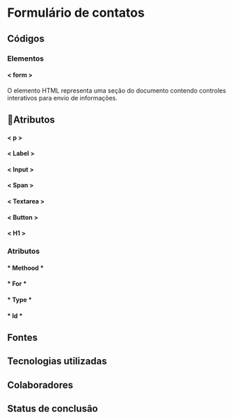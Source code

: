 # Formulário de contatos

 

## Códigos

 

### Elementos

 

#### < form >

O elemento HTML representa uma seção do documento contendo controles interativos para envio de informações.<form>

## 🚀Atributos


 

#### < p >

 


 

#### < Label >

 

#### < Input >

 

#### < Span >

 

#### < Textarea >

 

#### < Button >

 

#### < H1 >

 

### Atributos

 

#### * Methood *

 

#### * For *

 

#### * Type *

 

#### * Id *

 

## Fontes

 

## Tecnologias utilizadas

 

## Colaboradores

 

## Status de conclusão

 

